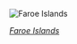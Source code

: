 
![Faroe Islands](https://www.gstatic.com/prettyearth/assets/full/1824.jpg)

*[Faroe Islands](https://www.google.com/maps/@62.150583,-6.784594,14z/data=!3m1!1e3)*
